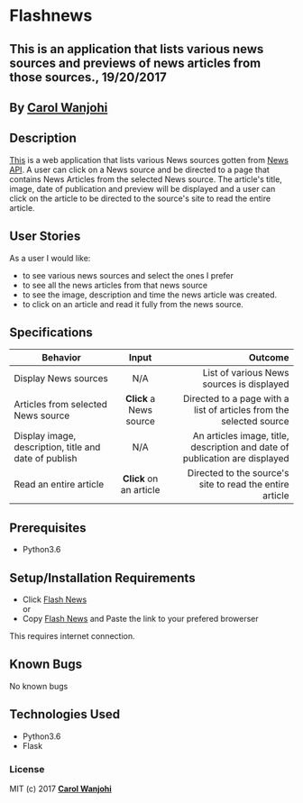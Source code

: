 # Flashnews

## This is an application that lists various news sources and previews of news articles from those sources., 19/20/2017

## By **[Carol Wanjohi](https://github.com/carolwanjohi)**

## Description
[This]() is a web application that lists various News sources gotten from [News API](https://newsapi.org/). A user can click on a News source and be directed to a page that contains News Articles from the selected News source. The article's title, image, date of publication and preview will be displayed and a user can click on the article to be directed to the source's site to read the entire article.

## User Stories
As a user I would like:
* to see various news sources and select the ones I prefer
* to see all the news articles from that news source
* to see the image, description and time the news article was created.
* to click on an article and read it fully from the news source.

## Specifications
| Behavior        | Input           | Outcome  |
| ------------- |:-------------:| -----:|
| Display News sources | N/A | List of various News sources is displayed |
| Articles from selected News source | **Click** a News source | Directed to a page with a list of articles from the selected source |
| Display image, description, title and date of publish | N/A | An articles image, title, description and date of publication are displayed |
| Read an entire article | **Click** on an article | Directed to the source's site to read the entire article |

## Prerequisites
* Python3.6

## Setup/Installation Requirements

* Click [Flash News]() <br/>
  or <br/>
* Copy [Flash News]() and  Paste the link to your prefered browerser

This requires internet connection.

## Known Bugs

No known bugs

## Technologies Used
- Python3.6
- Flask

### License

MIT (c) 2017 **[Carol Wanjohi](https://github.com/carolwanjohi)**
